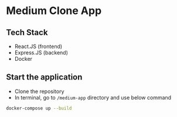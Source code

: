 # Medium Clone App

## Tech Stack
- React.JS (frontend)
- Express.JS (backend)
- Docker

## Start the application

- Clone the repository
- In terminal, go to `/medium-app` directory and use below command

```sh
docker-compose up --build
```